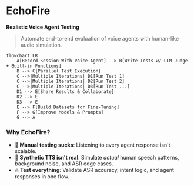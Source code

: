 # EchoFire 

**Realistic Voice Agent Testing**  

> Automate end-to-end evaluation of voice agents with human-like audio simulation.  

```mermaid
flowchart LR
    A[Record Session With Voice Agent] --> B[Write Tests w/ LLM Judge + Built-in Functions]
    B --> C{Parallel Test Execution}
    C -->|Multiple Iterations| D1[Run Test 1]
    C -->|Multiple Iterations| D2[Run Test 2]
    C -->|Multiple Iterations| D3[Run Test ...]
    D1 --> E[Share Results & Collaborate]
    D2 --> E
    D3 --> E
    E --> F[Build Datasets for Fine-Tuning]
    F --> G[Improve Models & Prompts]
    G --> A
```

### Why EchoFire?  
- 🚫 **Manual testing sucks**: Listening to every agent response isn't scalable.  
- 🤖 **Synthetic TTS isn't real**: Simulate *actual* human speech patterns, background noise, and ASR edge cases.  
- 🔥 **Test everything**: Validate ASR accuracy, intent logic, and agent responses in one flow.  